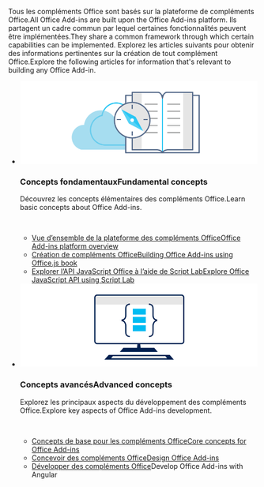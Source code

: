 <p><span data-ttu-id="d8582-101">Tous les compléments Office sont basés sur la plateforme de compléments Office.</span><span class="sxs-lookup"><span data-stu-id="d8582-101">All Office Add-ins are built upon the Office Add-ins platform.</span></span> <span data-ttu-id="d8582-102">Ils partagent un cadre commun par lequel certaines fonctionnalités peuvent être implémentées.</span><span class="sxs-lookup"><span data-stu-id="d8582-102">They share a common framework through which certain capabilities can be implemented.</span></span> <span data-ttu-id="d8582-103">Explorez les articles suivants pour obtenir des informations pertinentes sur la création de tout complément Office.</span><span class="sxs-lookup"><span data-stu-id="d8582-103">Explore the following articles for information that's relevant to building any Office Add-in.</span></span></p>

<ul class="cardsK panelContent cols cols2">
    <li>
        <div class="cardSize">
            <div class="cardPadding">
                <div class="card">
                    <div class="cardImageOuter">
                        <div class="cardImage bgdAccent1">
                            <img src="../images/index-landing-page/developer-documentation.svg" alt="Office Add-ins concepts graphic" data-linktype="external" class="x-hidden-focus"/>
                        </div>
                    </div>
                    <div class="cardText">
                        <h3><span data-ttu-id="d8582-104">Concepts fondamentaux</span><span class="sxs-lookup"><span data-stu-id="d8582-104">Fundamental concepts</span></span></h3>
                        <p><span data-ttu-id="d8582-105">Découvrez les concepts élémentaires des compléments Office.</span><span class="sxs-lookup"><span data-stu-id="d8582-105">Learn basic concepts about Office Add-ins.</span></span></p>
                        <br/>
                        <ul>
                            <li><span data-ttu-id="d8582-106"><a href="../overview/office-add-ins.md">Vue d’ensemble de la plateforme des compléments Office</a></span><span class="sxs-lookup"><span data-stu-id="d8582-106"><a href="../overview/office-add-ins.md">Office Add-ins platform overview</a></span></span></li>
                            <li><span data-ttu-id="d8582-107"><a href="../overview/office-add-ins-fundamentals.md">Création de compléments Office</a></span><span class="sxs-lookup"><span data-stu-id="d8582-107"><a href="../overview/office-add-ins-fundamentals.md">Building Office Add-ins using Office.js book</a></span></span></li>
                            <li><span data-ttu-id="d8582-108"><a href="../overview/explore-with-script-lab.md">Explorer l’API JavaScript Office à l’aide de Script Lab</a></span><span class="sxs-lookup"><span data-stu-id="d8582-108"><a href="../overview/explore-with-script-lab.md">Explore Office JavaScript API using Script Lab</a></span></span></li>
                        </ul>
                    </div>
                </div>
            </div>
        </div>
    </li>
    <li>
        <div class="cardSize">
            <div class="cardPadding">
                <div class="card">
                    <div class="cardImageOuter">
                        <div class="cardImage bgdAccent1">
                            <img src="../images/index-landing-page/monitor-with-code.svg" alt="Office Add-ins development graphic" data-linktype="external" class="x-hidden-focus"/>
                        </div>
                    </div>
                    <div class="cardText">
                        <h3><span data-ttu-id="d8582-109">Concepts avancés</span><span class="sxs-lookup"><span data-stu-id="d8582-109">Advanced concepts</span></span></h3>
                        <p><span data-ttu-id="d8582-110">Explorez les principaux aspects du développement des compléments Office.</span><span class="sxs-lookup"><span data-stu-id="d8582-110">Explore key aspects of Office Add-ins development.</span></span></p>
                        <br/>
                        <ul>
                            <li><span data-ttu-id="d8582-111"><a href="../overview/core-concepts-office-add-ins.md">Concepts de base pour les compléments Office</a></span><span class="sxs-lookup"><span data-stu-id="d8582-111"><a href="../overview/core-concepts-office-add-ins.md">Core concepts for Office Add-ins</a></span></span></li>
                            <li><span data-ttu-id="d8582-112"><a href="../design/add-in-design.md">Concevoir des compléments Office</a></span><span class="sxs-lookup"><span data-stu-id="d8582-112"><a href="../design/add-in-design.md">Design Office Add-ins</a></span></span></li>
                            <li><span data-ttu-id="d8582-113"><a href="../develop/develop-overview.md">Développer des compléments Office</a></span><span class="sxs-lookup"><span data-stu-id="d8582-113"><a href="../develop/develop-overview.md"></a>Develop Office Add-ins with Angular</span></span></li>                            
                        </ul>
                    </div>
                </div>
            </div>
        </div>
    </li>
</ul>
